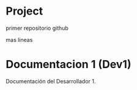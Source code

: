 # Project
primer repositorio github

mas lineas

# Documentacion 1 (Dev1)
Documentación del Desarrollador 1.